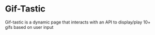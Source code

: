 # Gif-Tastic
Gif-tastic is a dynamic page that interacts with an API to display/play 10+ gifs based on user input
